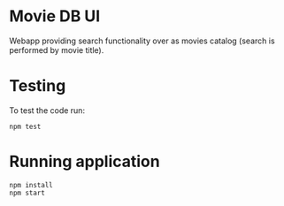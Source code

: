 # Movie DB UI

Webapp providing search functionality over as movies catalog (search is performed by movie title).

# Testing
To test the code run:

```
npm test
```

# Running application

```
npm install
npm start
```

